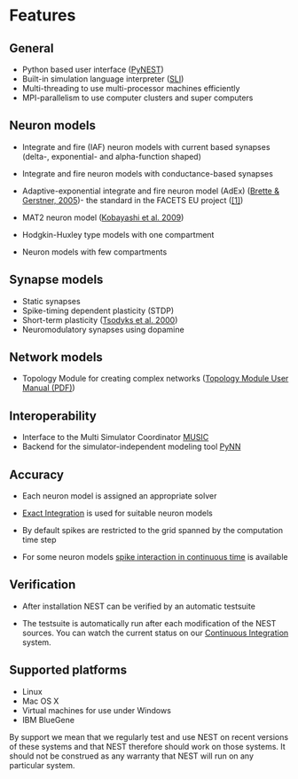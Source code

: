# Features

## General

-   Python based user interface ([PyNEST](introduction-to-pynest.md))
-   Built-in simulation language interpreter ([SLI](an-introduction-to-sli.md))
-   Multi-threading to use multi-processor machines efficiently
-   MPI-parallelism to use computer clusters and super computers

## Neuron models

-   Integrate and fire (IAF) neuron models with current based synapses (delta-,
    exponential- and alpha-function shaped)

-   Integrate and fire neuron models with conductance-based synapses

-   Adaptive-exponential integrate and fire neuron model (AdEx)
    ([Brette & Gerstner, 2005](http://jn.physiology.org/cgi/content/abstract/94/5/3637))-
    the standard in the FACETS EU project ([[1]](http://facets.kip.uni-heidelberg.de/))

-   MAT2 neuron model ([Kobayashi et al. 2009](http://www.frontiersin.org/computational_neuroscience/10.3389/neuro.10/009.2009/abstract))

-   Hodgkin-Huxley type models with one compartment

-   Neuron models with few compartments

## Synapse models

-   Static synapses
-   Spike-timing dependent plasticity (STDP)
-   Short-term plasticity ([Tsodyks et al. 2000](http://neuro.cjb.net/cgi/content/abstract/20/1/RC50))
-   Neuromodulatory synapses using dopamine

## Network models

-   Topology Module for creating complex networks ([Topology Module User Manual (PDF)](http://www.nest-simulator.org/wp-content/uploads/2014/12/NESTTopologyUserManual.pdf))

## Interoperability

-   Interface to the Multi Simulator Coordinator [MUSIC](using-nest-with-music.md)
-   Backend for the simulator-independent modeling tool [PyNN](http://neuralensemble.org/trac/PyNN/)

## Accuracy

-   Each neuron model is assigned an appropriate solver

-   [Exact Integration](http://www.springerlink.com/content/08legf57tjkc6nj0/)
    is used for suitable neuron models

-   By default spikes are restricted to the grid spanned by the computation time
    step

-   For some neuron models [spike interaction in continuous time](simulations-with-precise-spike-times.md)
    is available

## Verification

-   After installation NEST can be verified by an automatic testsuite

-   The testsuite is automatically run after each modification of the NEST
    sources. You can watch the current status on our [Continuous Integration](continuous-integration.md) system.

## Supported platforms

-   Linux
-   Mac OS X
-   Virtual machines for use under Windows
-   IBM BlueGene

By support we mean that we regularly test and use NEST on recent versions of
these systems and that NEST therefore should work on those systems. It should
not be construed as any warranty that NEST will run on any particular system.
